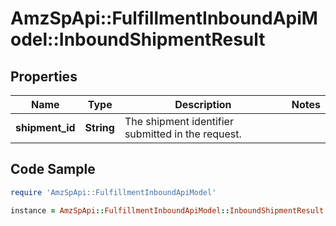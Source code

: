 # AmzSpApi::FulfillmentInboundApiModel::InboundShipmentResult

## Properties

Name | Type | Description | Notes
------------ | ------------- | ------------- | -------------
**shipment_id** | **String** | The shipment identifier submitted in the request. | 

## Code Sample

```ruby
require 'AmzSpApi::FulfillmentInboundApiModel'

instance = AmzSpApi::FulfillmentInboundApiModel::InboundShipmentResult.new(shipment_id: null)
```


